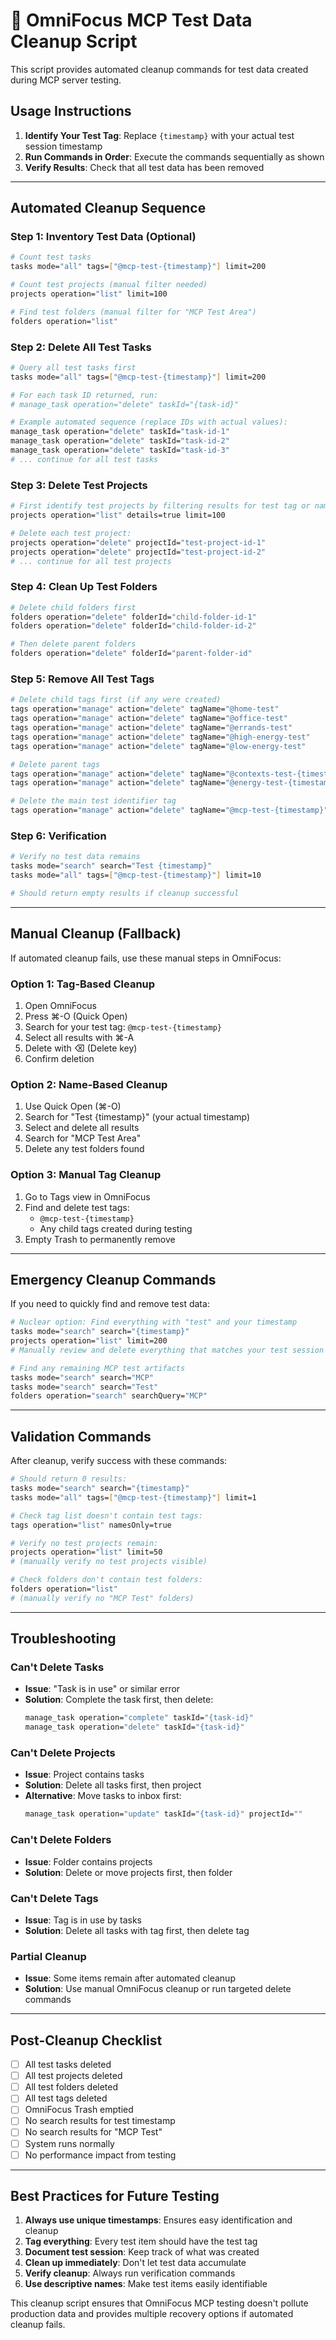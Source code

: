 # 🧹 OmniFocus MCP Test Data Cleanup Script

This script provides automated cleanup commands for test data created during MCP server testing.

## Usage Instructions

1. **Identify Your Test Tag**: Replace `{timestamp}` with your actual test session timestamp
2. **Run Commands in Order**: Execute the commands sequentially as shown
3. **Verify Results**: Check that all test data has been removed

---

## Automated Cleanup Sequence

### Step 1: Inventory Test Data (Optional)
```bash
# Count test tasks
tasks mode="all" tags=["@mcp-test-{timestamp}"] limit=200

# Count test projects (manual filter needed)
projects operation="list" limit=100

# Find test folders (manual filter for "MCP Test Area")
folders operation="list"
```

### Step 2: Delete All Test Tasks
```bash
# Query all test tasks first
tasks mode="all" tags=["@mcp-test-{timestamp}"] limit=200

# For each task ID returned, run:
# manage_task operation="delete" taskId="{task-id}"

# Example automated sequence (replace IDs with actual values):
manage_task operation="delete" taskId="task-id-1"
manage_task operation="delete" taskId="task-id-2"
manage_task operation="delete" taskId="task-id-3"
# ... continue for all test tasks
```

### Step 3: Delete Test Projects
```bash
# First identify test projects by filtering results for test tag or name pattern
projects operation="list" details=true limit=100

# Delete each test project:
projects operation="delete" projectId="test-project-id-1"
projects operation="delete" projectId="test-project-id-2"
# ... continue for all test projects
```

### Step 4: Clean Up Test Folders
```bash
# Delete child folders first
folders operation="delete" folderId="child-folder-id-1"
folders operation="delete" folderId="child-folder-id-2"

# Then delete parent folders
folders operation="delete" folderId="parent-folder-id"
```

### Step 5: Remove All Test Tags
```bash
# Delete child tags first (if any were created)
tags operation="manage" action="delete" tagName="@home-test"
tags operation="manage" action="delete" tagName="@office-test"
tags operation="manage" action="delete" tagName="@errands-test"
tags operation="manage" action="delete" tagName="@high-energy-test"
tags operation="manage" action="delete" tagName="@low-energy-test"

# Delete parent tags
tags operation="manage" action="delete" tagName="@contexts-test-{timestamp}"
tags operation="manage" action="delete" tagName="@energy-test-{timestamp}"

# Delete the main test identifier tag
tags operation="manage" action="delete" tagName="@mcp-test-{timestamp}"
```

### Step 6: Verification
```bash
# Verify no test data remains
tasks mode="search" search="Test {timestamp}"
tasks mode="all" tags=["@mcp-test-{timestamp}"] limit=10

# Should return empty results if cleanup successful
```

---

## Manual Cleanup (Fallback)

If automated cleanup fails, use these manual steps in OmniFocus:

### Option 1: Tag-Based Cleanup
1. Open OmniFocus
2. Press ⌘-O (Quick Open)
3. Search for your test tag: `@mcp-test-{timestamp}`
4. Select all results with ⌘-A
5. Delete with ⌫ (Delete key)
6. Confirm deletion

### Option 2: Name-Based Cleanup
1. Use Quick Open (⌘-O)
2. Search for "Test {timestamp}" (your actual timestamp)
3. Select and delete all results
4. Search for "MCP Test Area"
5. Delete any test folders found

### Option 3: Manual Tag Cleanup
1. Go to Tags view in OmniFocus
2. Find and delete test tags:
   - `@mcp-test-{timestamp}`
   - Any child tags created during testing
3. Empty Trash to permanently remove

---

## Emergency Cleanup Commands

If you need to quickly find and remove test data:

```bash
# Nuclear option: Find everything with "test" and your timestamp
tasks mode="search" search="{timestamp}"
projects operation="list" limit=200
# Manually review and delete everything that matches your test session

# Find any remaining MCP test artifacts
tasks mode="search" search="MCP"
tasks mode="search" search="Test"
folders operation="search" searchQuery="MCP"
```

---

## Validation Commands

After cleanup, verify success with these commands:

```bash
# Should return 0 results:
tasks mode="search" search="{timestamp}"
tasks mode="all" tags=["@mcp-test-{timestamp}"] limit=1

# Check tag list doesn't contain test tags:
tags operation="list" namesOnly=true

# Verify no test projects remain:
projects operation="list" limit=50
# (manually verify no test projects visible)

# Check folders don't contain test folders:
folders operation="list"
# (manually verify no "MCP Test" folders)
```

---

## Troubleshooting

### Can't Delete Tasks
- **Issue**: "Task is in use" or similar error
- **Solution**: Complete the task first, then delete:
  ```bash
  manage_task operation="complete" taskId="{task-id}"
  manage_task operation="delete" taskId="{task-id}"
  ```

### Can't Delete Projects
- **Issue**: Project contains tasks
- **Solution**: Delete all tasks first, then project
- **Alternative**: Move tasks to inbox first:
  ```bash
  manage_task operation="update" taskId="{task-id}" projectId=""
  ```

### Can't Delete Folders
- **Issue**: Folder contains projects
- **Solution**: Delete or move projects first, then folder

### Can't Delete Tags
- **Issue**: Tag is in use by tasks
- **Solution**: Delete all tasks with tag first, then delete tag

### Partial Cleanup
- **Issue**: Some items remain after automated cleanup
- **Solution**: Use manual OmniFocus cleanup or run targeted delete commands

---

## Post-Cleanup Checklist

- [ ] All test tasks deleted
- [ ] All test projects deleted
- [ ] All test folders deleted
- [ ] All test tags deleted
- [ ] OmniFocus Trash emptied
- [ ] No search results for test timestamp
- [ ] No search results for "MCP Test"
- [ ] System runs normally
- [ ] No performance impact from testing

---

## Best Practices for Future Testing

1. **Always use unique timestamps**: Ensures easy identification and cleanup
2. **Tag everything**: Every test item should have the test tag
3. **Document test session**: Keep track of what was created
4. **Clean up immediately**: Don't let test data accumulate
5. **Verify cleanup**: Always run verification commands
6. **Use descriptive names**: Make test items easily identifiable

This cleanup script ensures that OmniFocus MCP testing doesn't pollute production data and provides multiple recovery options if automated cleanup fails.